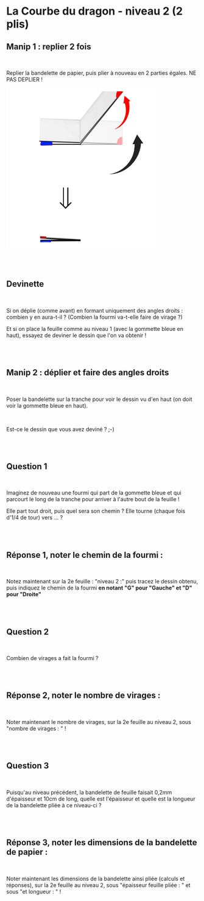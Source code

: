 # La Courbe du dragon - niveau 2 (2 plis)

## Manip 1 : replier 2 fois

<br>

Replier la bandelette de papier, puis plier à nouveau en 2 parties égales. NE PAS DEPLIER !

![Etape2](img/step2.png) 

<br><br>

## Devinette

<br>

Si on déplie (comme avant) en formant uniquement des angles droits : combien y en aura-t-il ? (Combien la fourmi va-t-elle faire de virage ?)

Et si on place la feuille comme au niveau 1 (avec la gommette bleue en haut), essayez de deviner le dessin que l'on va obtenir !

<br><br>

## Manip 2 : déplier et faire des angles droits

<br>

Poser la bandelette sur la tranche pour voir le dessin vu d'en haut (on doit voir la gommette bleue en haut).

<br>

Est-ce le dessin que vous avez deviné ? ;-)

<br><br>

## Question 1

<br>

Imaginez de nouveau une fourmi qui part de la gommette bleue et qui parcourt le long de la tranche pour arriver à l'autre bout de la feuille !

Elle part tout droit, puis quel sera son chemin ? Elle tourne (chaque fois d'1/4 de tour) vers ... ?

<br><br>

## Réponse 1, noter le chemin de la fourmi :

<br>

Notez maintenant sur la 2e feuille : "niveau 2 :" puis tracez le dessin obtenu, puis indiquez le chemin de la fourmi  **en notant "G" pour "Gauche" et "D" pour "Droite"**

<br><br>

## Question 2

<br>

Combien de virages a fait la fourmi ?

<br><br>

## Réponse 2, noter le nombre de virages :

<br>

Noter maintenant le nombre de virages, sur la 2e feuille au niveau 2, sous "nombre de virages : " !

<br><br>

## Question 3

<br>

Puisqu'au niveau précédent, la bandelette de feuille faisait 0,2mm d'épaisseur et 10cm de long, quelle est l'épaisseur et quelle est la longueur de la bandelette pliée à ce niveau-ci ?

<br><br>

## Réponse 3, noter les dimensions de la bandelette de papier :

<br>

Noter maintenant les dimensions de la bandelette ainsi pliée (calculs et réponses), sur la 2e feuille au niveau 2, sous "épaisseur feuille pliée : " et sous "et longueur : " !
